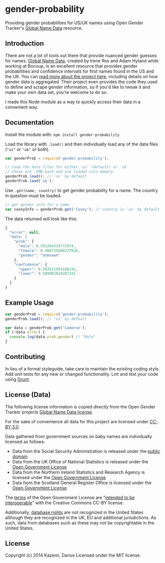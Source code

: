 # gender-probability

Providing gender probabilities for US/UK names using Open Gender Tracker's [Global Name Data](https://github.com/OpenGenderTracking/globalnamedata) resource.

## Introduction
There are not a lot of tools out there that provide nuanced gender guesses for names. [Global Name Data](https://github.com/OpenGenderTracking/globalnamedata), created by Irene Ros and Adam Hyland while working at Bocoup, is an excellent resource that provides gender probabilities and confidence intervals for first names found in the US and the UK. You can [read more about the project here](http://bocoup.com/weblog/global-name-data/), including details on how gender data is aggregated. Their project even provides the code they used to define and scrape gender information, so if you'd like to tweak it and make your own data set, you're welcome to do so.

I made this Node module as a way to quickly access their data in a convenient way.

## Documentation
Install the module with: `npm install gender-probability`

Load the library with `.load()` and then individually load any of the data files (`"us"` or `"uk"` or both).

```javascript
var genderProb = require('gender-probability');

// load the data files for either 'us' (default) or 'uk'
// these are ~5MB each and are loaded into memory
genderProb.load(); // 'us' by default
genderProb.load('uk');
```

Use `.get(name, country)` to get gender probability for a name. The country in question must be loaded.

```javascript
// get gender info for a name
var caseyInfo = genderProb.get('Casey'); // country is 'us' by default
```

The data returned will look like this:

```javascript
{
  "error": null,
  "data: {
    "prob": {
      "male": 0.591264319772974,
      "female": 0.408735680227026,
      "gender": "Unknown"
    },
    "confidence": {
      "upper": 0.593521954180142,
      "lower": 0.589002829207331
    }
  }
}
```

## Example Usage

```javascript
var genderProb = require('gender-probability');
genderProb.load(); // 'us' by default

var data = genderProb.get('Cameron');
if (!data.error) {
  console.log(data.prob.gender) // "Male"
}
```

## Contributing
In lieu of a formal styleguide, take care to maintain the existing coding style. Add unit tests for any new or changed functionality. Lint and test your code using [Grunt](http://gruntjs.com/).

## License (Data)

The following license information is copied directly from the Open Gender Tracker projects [Global Name Data license](https://github.com/OpenGenderTracking/globalnamedata/blob/master/LICENSE.md).

For the sake of convenience all data for this project are licensed under [CC-BY 3.0](http://creativecommons.org/licenses/by/3.0/).

Data gathered from government sources on baby names are individually licensed as follows:

* Data from the Social Security Administration is released under the [public domain](http://www.ssa.gov/policy/accessibility.html)
* Data from the UK Office of National Statistics is released under the [Open Government License](http://www.ons.gov.uk/ons/site-information/information/creative-commons-license/index.html)
* Data from the Northern Ireland Statistics and Research Agency is licensed under the [Open Government License](http://www.nisra.gov.uk/home/crowncopyright.asp.htm)
* Data from the Scotland General Register Office is licensed under the [Open Government License](http://www.gro-scotland.gov.uk/census/censushm/scotcen2/scotcen21/scotcen26.html)

The [terms](http://www.nationalarchives.gov.uk/doc/open-government-licence/) of the Open Government License are "[intended to be interoperable](http://wiki.creativecommons.org/Government_use_of_Creative_Commons#United_Kingdom)" with the Creative Commons CC-BY license.

Additionally, [database rights](http://en.wikipedia.org/wiki/Database_right) are not recognized in the United States although they are recognized in the UK, EU and additional jurisdictions. As such, data from databases such as these may not be copyrightable in the United States.

## License
Copyright (c) 2014 Kazemi, Darius
Licensed under the MIT license.
